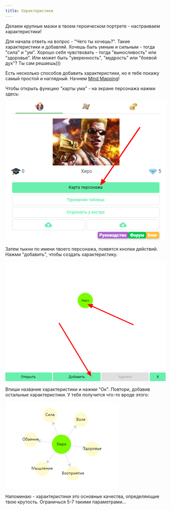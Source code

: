 ```yaml
---
title: Характеристики
---
```


Делаем крупные мазки в твоем героическом портрете - настраиваем характеристики!

Для начала ответь на вопрос - "Чего ты хочешь?". Такие характеристики и добавляй. Хочешь быть умным и сильным - тогда "сила" и "ум". Хорошо себя чувствовать - тогда "выносливость" или "здоровье". Или может быть "уверенность", "мудрость" или "боевой дух"? Ты сам решаешь)))

Есть несколько способов добавить характеристики, но я тебе покажу самый простой и наглядный. Начнем [Mind Mapping](https://mel.fm/blog/rafael-tyncherov1/8194-chto-takoye-karty-uma-i-kak-zarisovat-tsely-uchebnik)!

Чтобы открыть функцию "карты ума" - на экране персонажа нажми здесь:

![](../../static/img/ОткрытьКартуУма.jpg)

Затем тыкни по имени твоего персонажа, появятся кнопки действий. Нажми "добавить", чтобы создать характеристику.

![](../../static/img/ДобавитьХарактеристику.jpg)

Впиши название характеристики и нажми "Ок". Повтори, добавив остальные характеристики. У тебя получится что-то вроде этого:

![](../../static/img/ДобавленныеХарактеристики.jpg)

Напоминаю - характеристики это основные качества, определяющие твою крутость. Ограничься 5-7 такими параметрами...